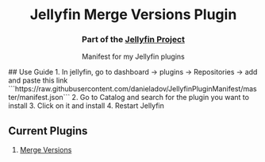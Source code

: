 <h1 align="center">Jellyfin Merge Versions Plugin</h1>
<h3 align="center">Part of the <a href="https://jellyfin.media">Jellyfin Project</a></h3>

<p align="center">
Manifest for my Jellyfin plugins

</p>
## Use Guide
1. In jellyfin, go to dashboard -> plugins -> Repositories -> add and paste this link ```https://raw.githubusercontent.com/danieladov/JellyfinPluginManifest/master/manifest.json```
2. Go to Catalog and search for the plugin you want to install
3. Click on it and install
4. Restart Jellyfin

## Current Plugins
1. <a href = "https://github.com/danieladov/jellyfin-plugin-mergeversions"> Merge Versions</a>



